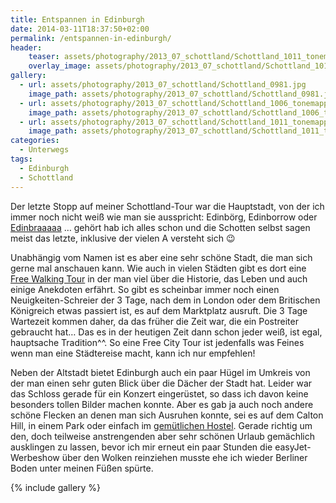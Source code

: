 ```yaml
---
title: Entspannen in Edinburgh
date: 2014-03-11T18:37:50+02:00
permalink: /entspannen-in-edinburgh/
header:
    teaser: assets/photography/2013_07_schottland/Schottland_1011_tonemapped.jpg
    overlay_image: assets/photography/2013_07_schottland/Schottland_1011_tonemapped.jpg
gallery:
  - url: assets/photography/2013_07_schottland/Schottland_0981.jpg
    image_path: assets/photography/2013_07_schottland/Schottland_0981.jpg
  - url: assets/photography/2013_07_schottland/Schottland_1006_tonemapped.jpg
    image_path: assets/photography/2013_07_schottland/Schottland_1006_tonemapped.jpg
  - url: assets/photography/2013_07_schottland/Schottland_1011_tonemapped.jpg
    image_path: assets/photography/2013_07_schottland/Schottland_1011_tonemapped.jpg
categories:
  - Unterwegs
tags:
  - Edinburgh
  - Schottland
---
```


Der letzte Stopp auf meiner Schottland-Tour war die Hauptstadt, von der ich immer noch nicht weiß wie man sie ausspricht: 
Edinbörg, Edinborrow oder [Edinbraaaaa](http://www.youtube.com/watch?v=UHFRr8BEXLU) &#8230;
gehört hab ich alles schon und die Schotten selbst sagen meist das letzte, inklusive der vielen A versteht sich 😉

Unabhängig vom Namen ist es aber eine sehr schöne Stadt, die man sich gerne mal anschauen kann. 
Wie auch in vielen Städten gibt es dort eine [Free Walking Tour](http://www.newedinburghtours.com/de) in der man viel über die Historie, 
das Leben und auch einige Anekdoten erfährt. 
So gibt es scheinbar immer noch einen Neuigkeiten-Schreier der 3 Tage, nach dem in London oder dem Britischen Königreich etwas passiert ist, 
es auf dem Marktplatz ausruft. Die 3 Tage Wartezeit kommen daher, da das früher die Zeit war, die ein Postreiter gebraucht hat&#8230;
Das es in der heutigen Zeit dann schon jeder weiß, ist egal, hauptsache Tradition^^. 
So eine Free City Tour ist jedenfalls was Feines wenn man eine Städtereise macht, kann ich nur empfehlen!

Neben der Altstadt bietet Edinburgh auch ein paar Hügel im Umkreis von der man einen sehr guten Blick über die Dächer der Stadt hat. 
Leider war das Schloss gerade für ein Konzert eingerüstet, so dass ich davon keine besonders tollen Bilder machen konnte. 
Aber es gab ja auch noch andere schöne Flecken an denen man sich Ausruhen konnte, sei es auf dem Calton Hill, 
in einem Park oder einfach im [gemütlichen Hostel](http://www.royalmilebackpackers.com). 
Gerade richtig um den, doch teilweise anstrengenden aber sehr schönen Urlaub gemächlich ausklingen zu lassen, 
bevor ich mir erneut ein paar Stunden die easyJet-Werbeshow über den Wolken reinziehen musste ehe ich wieder Berliner Boden unter meinen Füßen spürte.

{% include gallery %}